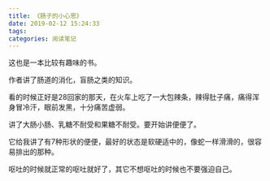 ```yaml
---
title: 《肠子的小心思》
date: 2019-02-12 15:24:33
tags:
categories: 阅读笔记
---
```


这也是一本比较有趣味的书。

作者讲了肠道的消化，盲肠之类的知识。

看的时候正好是28回家的那天，在火车上吃了一大包辣条，辣得肚子痛，痛得浑身冒冷汗，眼前发黑，十分痛苦虚弱。

讲了大肠小肠、乳糖不耐受和果糖不耐受。要开始讲便便了。

它给我讲了有7种形状的便便，最好的状态是软硬适中的，像蛇一样滑滑的，很容易排出的那种。

呕吐的时候就正常的呕吐就好了，其它不想呕吐的时候也不要强迫自己。